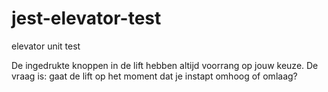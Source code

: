 # jest-elevator-test
elevator unit test

De ingedrukte knoppen in de lift hebben altijd voorrang op jouw keuze. De vraag is: gaat de lift op het moment dat je instapt omhoog of omlaag?
